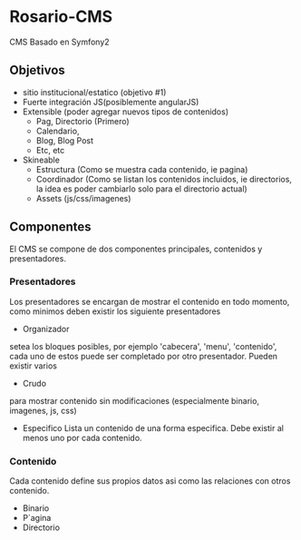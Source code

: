 Rosario-CMS
===========

CMS Basado en Symfony2

## Objetivos ##
* sitio institucional/estatico (objetivo #1)
* Fuerte integración JS(posiblemente angularJS)
* Extensible (poder agregar nuevos tipos de contenidos)
  * Pag, Directorio (Primero)
  * Calendario, 
  * Blog, Blog Post
  * Etc, etc
* Skineable
  * Estructura (Como se muestra cada contenido, ie pagina)
  * Coordinador (Como se listan los contenidos incluidos, ie directorios, la idea es poder cambiarlo solo para el directorio actual)
  * Assets (js/css/imagenes)

## Componentes ##
El CMS se compone de dos componentes principales, contenidos y presentadores.

### Presentadores ###
 Los presentadores se encargan de mostrar el contenido en todo momento, como minimos deben existir los siguiente presentadores 

 * Organizador 

setea los bloques posibles, por ejemplo 'cabecera', 'menu', 'contenido', cada uno de estos puede ser completado por otro presentador.
Pueden existir varios

 * Crudo

para mostrar contenido sin modificaciones (especialmente binario, imagenes, js, css)

 * Especifico 
Lista un contenido de una forma especifica.
Debe existir al menos uno por cada contenido.
        
### Contenido ###
 Cada contenido define sus propios datos asi como las relaciones con otros contenido.
 * Binario 
 * P´agina 
 * Directorio 
